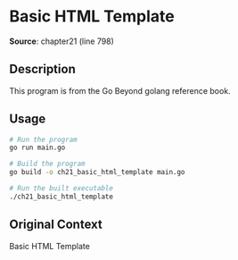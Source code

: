 # Basic HTML Template

**Source**: chapter21 (line 798)

## Description

This program is from the Go Beyond golang reference book.

## Usage

```bash
# Run the program
go run main.go

# Build the program
go build -o ch21_basic_html_template main.go

# Run the built executable
./ch21_basic_html_template
```

## Original Context

Basic HTML Template
